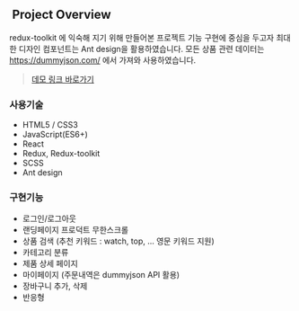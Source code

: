 ##  Project Overview

redux-toolkit 에 익숙해 지기 위해 만들어본 프로젝트
기능 구현에 중심을 두고자 최대한 디자인 컴포넌트는 Ant design을 활용하였습니다.
모든 상품 관련 데이터는 https://dummyjson.com/ 에서 가져와 사용하였습니다.

> [데모 링크 바로가기](https://swssbw.github.io/shop/)

### **사용기술**

- HTML5 / CSS3
- JavaScript(ES6+)
- React
- Redux, Redux-toolkit
- SCSS
- Ant design

### **구현기능**

- 로그인/로그아웃
- 랜딩페이지 프로덕트 무한스크롤
- 상품 검색 (추천 키워드 : watch, top, ... 영문 키워드 지원)
- 카테고리 분류
- 제품 상세 페이지
- 마이페이지 (주문내역은 dummyjson API 활용)
- 장바구니 추가, 삭제
- 반응형

